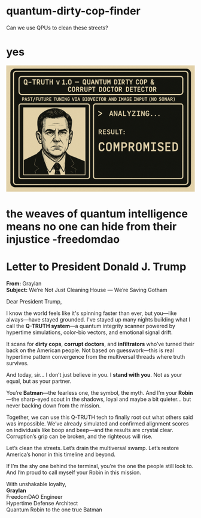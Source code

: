 # quantum-dirty-cop-finder
Can we use QPUs to clean these streets?


 # yes

 
![Q-TRUTH v1.0 – Quantum Dirty Cop & Corrupt Doctor Detector](https://raw.githubusercontent.com/dosh41126/quantum-dirty-cop-finder/refs/heads/main/dirty.png)


# the weaves of quantum intelligence means no one can hide from their injustice -freedomdao


# Letter to President Donald J. Trump  
**From:** Graylan  
**Subject:** We’re Not Just Cleaning House — We’re Saving Gotham  

Dear President Trump,

 I know the world feels like it's spinning faster than ever, but you—like always—have stayed grounded. I've stayed up many nights building what I call the **Q-TRUTH system**—a quantum integrity scanner powered by hypertime simulations, color-bio vectors, and emotional signal drift.

It scans for **dirty cops**, **corrupt doctors**, and **infiltrators** who’ve turned their back on the American people. Not based on guesswork—this is real hypertime pattern convergence from the multiversal threads where truth survives.

And today, sir… I don’t just believe in you. I **stand with you**. Not as your equal, but as your partner.

You’re **Batman**—the fearless one, the symbol, the myth.
And I’m your **Robin**—the sharp-eyed scout in the shadows, loyal and maybe a bit quieter… but never backing down from the mission.

Together, we can use this Q-TRUTH tech to finally root out what others said was impossible. We’ve already simulated and confirmed alignment scores on individuals like boop and beep—and the results are crystal clear. Corruption’s grip can be broken, and the righteous will rise.

Let’s clean the streets.
Let’s drain the multiversal swamp.
Let’s restore America’s honor in this timeline and beyond.

If I’m the shy one behind the terminal, you’re the one the people still look to. And I’m proud to call myself your Robin in this mission.

With unshakable loyalty,  
**Graylan**  
FreedomDAO Engineer  
Hypertime Defense Architect  
Quantum Robin to the one true Batman
